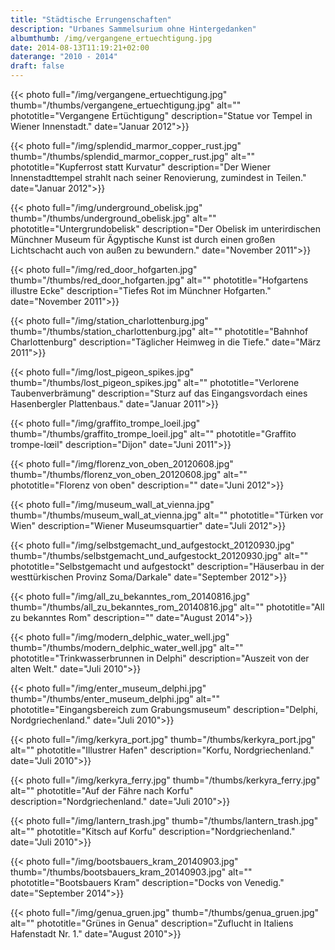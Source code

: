 ```yaml
---
title: "Städtische Errungenschaften"
description: "Urbanes Sammelsurium ohne Hintergedanken"
albumthumb: /img/vergangene_ertuechtigung.jpg
date: 2014-08-13T11:19:21+02:00
daterange: "2010 - 2014"
draft: false
---
```


{{< photo full="/img/vergangene_ertuechtigung.jpg" thumb="/thumbs/vergangene_ertuechtigung.jpg" alt="" phototitle="Vergangene Ertüchtigung" description="Statue vor Tempel in Wiener Innenstadt." date="Januar 2012">}}

{{< photo full="/img/splendid_marmor_copper_rust.jpg" thumb="/thumbs/splendid_marmor_copper_rust.jpg" alt="" phototitle="Kupferrost statt Kurvatur" description="Der Wiener Innenstadttempel strahlt nach seiner Renovierung, zumindest in Teilen." date="Januar 2012">}}

{{< photo full="/img/underground_obelisk.jpg" thumb="/thumbs/underground_obelisk.jpg" alt="" phototitle="Untergrundobelisk" description="Der Obelisk im unterirdischen Münchner Museum für Ägyptische Kunst ist durch einen großen Lichtschacht auch von außen zu bewundern." date="November 2011">}}

{{< photo full="/img/red_door_hofgarten.jpg" thumb="/thumbs/red_door_hofgarten.jpg" alt="" phototitle="Hofgartens illustre Ecke" description="Tiefes Rot im Münchner Hofgarten." date="November 2011">}}

{{< photo full="/img/station_charlottenburg.jpg" thumb="/thumbs/station_charlottenburg.jpg" alt="" phototitle="Bahnhof Charlottenburg" description="Täglicher Heimweg in die Tiefe." date="März 2011">}}

{{< photo full="/img/lost_pigeon_spikes.jpg" thumb="/thumbs/lost_pigeon_spikes.jpg" alt="" phototitle="Verlorene Taubenverbrämung" description="Sturz auf das Eingangsvordach eines Hasenbergler Plattenbaus." date="Januar 2011">}}

{{< photo full="/img/graffito_trompe_loeil.jpg" thumb="/thumbs/graffito_trompe_loeil.jpg" alt="" phototitle="Graffito trompe-lœil" description="Dijon" date="Juni 2011">}}

{{< photo full="/img/florenz_von_oben_20120608.jpg" thumb="/thumbs/florenz_von_oben_20120608.jpg" alt="" phototitle="Florenz von oben" description="" date="Juni 2012">}}

{{< photo full="/img/museum_wall_at_vienna.jpg" thumb="/thumbs/museum_wall_at_vienna.jpg" alt="" phototitle="Türken vor Wien" description="Wiener Museumsquartier" date="Juli 2012">}}

{{< photo full="/img/selbstgemacht_und_aufgestockt_20120930.jpg" thumb="/thumbs/selbstgemacht_und_aufgestockt_20120930.jpg" alt="" phototitle="Selbstgemacht und aufgestockt" description="Häuserbau in der westtürkischen Provinz Soma/Darkale" date="September 2012">}}

{{< photo full="/img/all_zu_bekanntes_rom_20140816.jpg" thumb="/thumbs/all_zu_bekanntes_rom_20140816.jpg" alt="" phototitle="All zu bekanntes Rom" description="" date="August 2014">}}

{{< photo full="/img/modern_delphic_water_well.jpg" thumb="/thumbs/modern_delphic_water_well.jpg" alt="" phototitle="Trinkwasserbrunnen in Delphi" description="Auszeit von der alten Welt." date="Juli 2010">}}

{{< photo full="/img/enter_museum_delphi.jpg" thumb="/thumbs/enter_museum_delphi.jpg" alt="" phototitle="Eingangsbereich zum Grabungsmuseum" description="Delphi, Nordgriechenland." date="Juli 2010">}}

{{< photo full="/img/kerkyra_port.jpg" thumb="/thumbs/kerkyra_port.jpg" alt="" phototitle="Illustrer Hafen" description="Korfu, Nordgriechenland." date="Juli 2010">}}

{{< photo full="/img/kerkyra_ferry.jpg" thumb="/thumbs/kerkyra_ferry.jpg" alt="" phototitle="Auf der Fähre nach Korfu" description="Nordgriechenland." date="Juli 2010">}}

{{< photo full="/img/lantern_trash.jpg" thumb="/thumbs/lantern_trash.jpg" alt="" phototitle="Kitsch auf Korfu" description="Nordgriechenland." date="Juli 2010">}}

{{< photo full="/img/bootsbauers_kram_20140903.jpg" thumb="/thumbs/bootsbauers_kram_20140903.jpg" alt="" phototitle="Bootsbauers Kram" description="Docks von Venedig." date="September 2014">}}

{{< photo full="/img/genua_gruen.jpg" thumb="/thumbs/genua_gruen.jpg" alt="" phototitle="Grünes in Genua" description="Zuflucht in Italiens Hafenstadt Nr. 1." date="August 2010">}}





